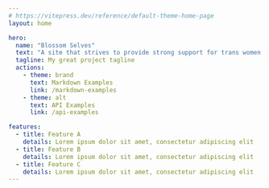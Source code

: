 ```yaml
---
# https://vitepress.dev/reference/default-theme-home-page
layout: home

hero:
  name: "Blossom Selves"
  text: "A site that strives to provide strong support for trans women."
  tagline: My great project tagline
  actions:
    - theme: brand
      text: Markdown Examples
      link: /markdown-examples
    - theme: alt
      text: API Examples
      link: /api-examples

features:
  - title: Feature A
    details: Lorem ipsum dolor sit amet, consectetur adipiscing elit
  - title: Feature B
    details: Lorem ipsum dolor sit amet, consectetur adipiscing elit
  - title: Feature C
    details: Lorem ipsum dolor sit amet, consectetur adipiscing elit
---
```


